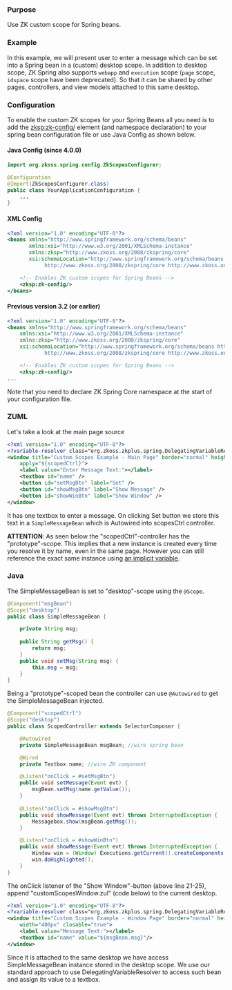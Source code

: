 ### Purpose

Use ZK custom scope for Spring beans.

### Example

In this example, we will present user to enter a message which can be
set into a Spring bean in a (custom) desktop scope. In addition to
desktop scope, ZK Spring also supports `webapp` and `execution` scope
(`page` scope, `idspace` scope have been deprecated). So that it can be
shared by other pages, controllers, and view models attached to this
same desktop.

### Configuration

To enable the custom ZK scopes for your Spring Beans all you need is to
add the <zksp:zk-config/> element (and namespace declaration) to your
spring bean configuration file or use Java Config as shown below.

#### Java Config (since 4.0.0)

``` java
import org.zkoss.spring.config.ZkScopesConfigurer;

@Configuration
@Import(ZkScopesConfigurer.class)
public class YourApplicationConfiguration {
    ...
}
```

#### XML Config

``` xml
<?xml version="1.0" encoding="UTF-8"?>
<beans xmlns="http://www.springframework.org/schema/beans"
       xmlns:xsi="http://www.w3.org/2001/XMLSchema-instance"
       xmlns:zksp="http://www.zkoss.org/2008/zkspring/core"
       xsi:schemaLocation="http://www.springframework.org/schema/beans http://www.springframework.org/schema/beans/spring-beans-3.0.xsd
            http://www.zkoss.org/2008/zkspring/core http://www.zkoss.org/2008/zkspring/core/zkspring-core-4.0.xsd">

    <!-- Enables ZK custom scopes for Spring Beans -->
    <zksp:zk-config/>
</beans>
```

#### Previous version 3.2 (or earlier)

``` xml
<?xml version="1.0" encoding="UTF-8"?>
<beans xmlns="http://www.springframework.org/schema/beans"
    xmlns:xsi="http://www.w3.org/2001/XMLSchema-instance"
    xmlns:zksp="http://www.zkoss.org/2008/zkspring/core"
    xsi:schemaLocation="http://www.springframework.org/schema/beans http://www.springframework.org/schema/beans/spring-beans-3.0.xsd
            http://www.zkoss.org/2008/zkspring/core http://www.zkoss.org/2008/zkspring/core/zkspring-core.xsd">

    <!-- Enables ZK custom scopes for Spring Beans -->
    <zksp:zk-config/>
...
```

Note that you need to declare ZK Spring Core namespace at the start of
your configuration file.

### ZUML

Let's take a look at the main page source

``` xml
<?xml version="1.0" encoding="UTF-8"?>
<?variable-resolver class="org.zkoss.zkplus.spring.DelegatingVariableResolver"?>
<window title="Custom Scopes Example - Main Page" border="normal" height="100px" width="400px" 
    apply="${scopedCtrl}">
    <label value="Enter Message Text:"></label>
    <textbox id="name" />
    <button id="setMsgBtn" label="Set" />
    <button id="showMsgBtn" label="Show Message" />
    <button id="showWinBtn" label="Show Window" />
</window>
```

It has one textbox to enter a message. On clicking Set button we store
this text in a `SimpleMessageBean` which is Autowired into scopesCtrl
controller.

**ATTENTION**: As seen below the "scopedCtrl"-controller has the
"prototype"-scope. This implies that a new instance is created every
time you resolve it by name, even in the same page. However you can
still reference the exact same instance using [ an implicit
variable](ZK_Developer%27s_Reference/MVC/Controller/Composer#Retrieve_Composer_in_EL_Expressions).

### Java

The SimpleMessageBean is set to "desktop"-scope using the `@Scope`.

``` java
@Component("msgBean")
@Scope("desktop")
public class SimpleMessageBean {

    private String msg;
    
    public String getMsg() {
        return msg;
    }
    public void setMsg(String msg) {
        this.msg = msg;
    }
}
```

Being a "prototype"-scoped bean the controller can use `@Autowired` to
get the SimpleMessageBean injected.

``` java
@Component("scopedCtrl")
@Scope("desktop")
public class ScopedController extends SelectorComposer {

    @Autowired
    private SimpleMessageBean msgBean; //wire spring bean

    @Wired
    private Textbox name; //wire ZK component

    @Listen("onClick = #setMsgBtn")
    public void setMessage(Event evt) {
        msgBean.setMsg(name.getValue());
    }
    
    @Listen("onClick = #showMsgBtn")
    public void showMessage(Event evt) throws InterruptedException {
        Messagebox.show(msgBean.getMsg());
    }

    @Listen("onClick = #showWinBtn")
    public void showMessage(Event evt) throws InterruptedException {
        Window win = (Window) Executions.getCurrent().createComponents("customScopesWindow.zul", null, null);
        win.doHighlighted();
    }
}
```

The onClick listener of the "Show Window"-button (above line 21-25),
append "customScopesWindow.zul" (code below) to the current desktop.

``` xml
<?xml version="1.0" encoding="UTF-8"?>
<?variable-resolver class="org.zkoss.zkplus.spring.DelegatingVariableResolver"?>
<window title="Custom Scopes Example - Window Page" border="normal" height="100px"
    width="400px" closable="true">
    <label value="Message Text:"></label>
    <textbox id="name" value="${msgBean.msg}"/>
</window>
```

Since it is attached to the same desktop we have access
SimpleMessageBean instance stored in the desktop scope. We use our
standard approach to use DelegatingVariableResolver to access such bean
and assign its value to a textbox.
